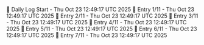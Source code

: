 📅 Daily Log Start - Thu Oct 23 12:49:17 UTC 2025
📌 Entry 1/11 - Thu Oct 23 12:49:17 UTC 2025
📌 Entry 2/11 - Thu Oct 23 12:49:17 UTC 2025
📌 Entry 3/11 - Thu Oct 23 12:49:17 UTC 2025
📌 Entry 4/11 - Thu Oct 23 12:49:17 UTC 2025
📌 Entry 5/11 - Thu Oct 23 12:49:17 UTC 2025
📌 Entry 6/11 - Thu Oct 23 12:49:17 UTC 2025
📌 Entry 7/11 - Thu Oct 23 12:49:17 UTC 2025
